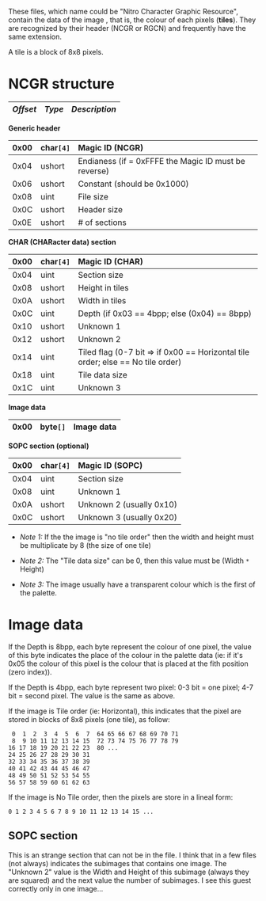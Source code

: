 These files, which name could be "Nitro Character Graphic Resource", contain the data of the image
, that is, the colour of each pixels (**tiles**). They are recognized by their header (NCGR or RGCN) and frequently
have the same extension.

A tile is a block of 8x8 pixels.

# NCGR structure #

|_Offset_|_Type_|_Description_|
|:-------|:-----|:------------|

**Generic header**

|0x00|char`[4]`|Magic ID (NCGR)|
|:---|:--------|:--------------|
|0x04|ushort|Endianess (if = 0xFFFE the Magic ID must be reverse)|
|0x06|ushort|Constant (should be 0x1000)|
|0x08|uint|File size|
|0x0C|ushort|Header size|
|0x0E|ushort|# of sections|

**CHAR (CHARacter data) section**

|0x00|char`[4]`|Magic ID (CHAR)|
|:---|:--------|:--------------|
|0x04|uint|Section size|
|0x08|ushort|Height in tiles|
|0x0A|ushort|Width in tiles|
|0x0C|uint|Depth (if 0x03 == 4bpp; else (0x04) == 8bpp)|
|0x10|ushort|Unknown 1|
|0x12|ushort|Unknown 2|
|0x14|uint|Tiled flag (0-7 bit => if 0x00 == Horizontal tile order; else == No tile order)|
|0x18|uint|Tile data size|
|0x1C|uint|Unknown 3|

**Image data**

|0x00|byte`[]`|Image data|
|:---|:-------|:---------|

**SOPC section (optional)**

|0x00|char`[4]`|Magic ID (SOPC)|
|:---|:--------|:--------------|
|0x04|uint|Section size|
|0x08|uint|Unknown 1|
|0x0A|ushort|Unknown 2 (usually 0x10)|
|0x0C|ushort|Unknown 3 (usually 0x20)|

  * _Note 1:_ If the the image is "no tile order" then the width and height must be multiplicate by 8 (the size of one tile)

  * _Note 2:_ The "Tile data size" can be 0, then this value must be (Width `*` Height)

  * _Note 3:_ The image usually have a transparent colour which is the first of the palette.


# Image data #

If the Depth is 8bpp, each byte represent the colour of one pixel, the value of this byte indicates the place of the colour in
the palette data (ie: if it's 0x05 the colour of this pixel is the colour that is placed at the fith position (zero index)).

If the Depth is 4bpp, each byte represent two pixel: 0-3 bit = one pixel; 4-7 bit = second pixel. The value is the same as above.

If the image is Tile order (ie: Horizontal), this indicates that the pixel are stored in blocks of 8x8 pixels (one tile), as follow:

```
 0  1  2  3  4  5  6  7  64 65 66 67 68 69 70 71
 8  9 10 11 12 13 14 15  72 73 74 75 76 77 78 79
16 17 18 19 20 21 22 23  80 ...
24 25 26 27 28 29 30 31
32 33 34 35 36 37 38 39
40 41 42 43 44 45 46 47
48 49 50 51 52 53 54 55
56 57 58 59 60 61 62 63
```

If the image is No Tile order, then the pixels are store in a lineal form:

```
0 1 2 3 4 5 6 7 8 9 10 11 12 13 14 15 ...
```

## SOPC section ##

This is an strange section that can not be in the file. I think that in a few files (not always) indicates the
subimages that contains one image. The "Unknown 2" value is the Width and Height of this subimage (always they are squared)
and the next value the number of subimages. I see this guest correctly only in one image...